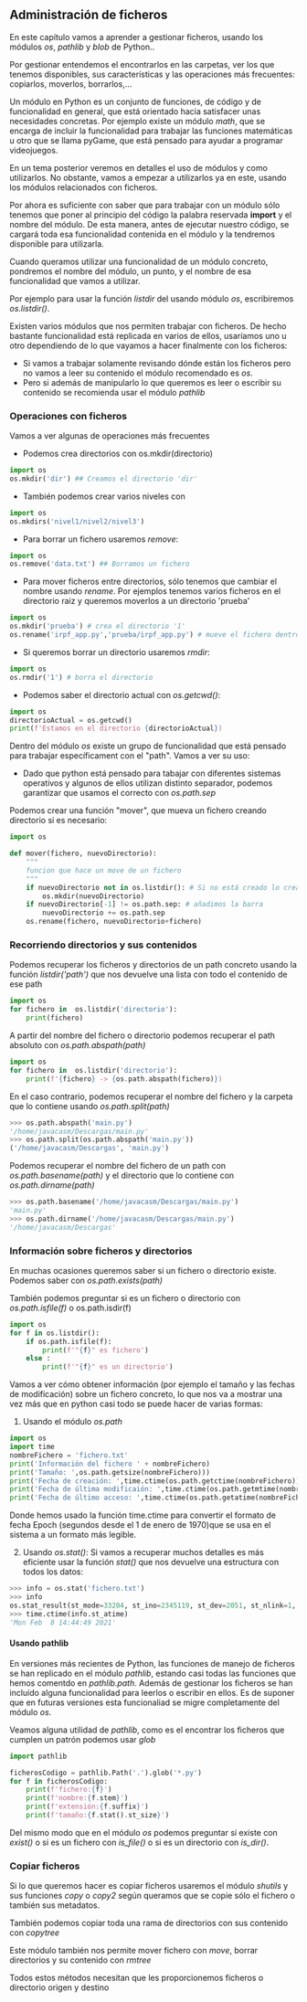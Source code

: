 ## Administración de ficheros

En este capítulo vamos a aprender a gestionar ficheros, usando los módulos *os*, *pathlib* y *blob* de Python..

Por gestionar entendemos el encontrarlos en las carpetas, ver los que tenemos disponibles, sus características y las operaciones más frecuentes: copiarlos, moverlos, borrarlos,...

Un módulo en Python es un conjunto de funciones, de código y de funcionalidad en general, que está orientado hacia satisfacer unas necesidades concretas. Por ejemplo existe un módulo *math*, que se encarga de incluir la funcionalidad para trabajar las funciones matemáticas u otro que se llama pyGame, que está pensado para ayudar a programar videojuegos.

En un tema posterior veremos en detalles el uso de módulos y como utilizarlos. No  obstante, vamos a empezar a utilizarlos ya en este, usando los módulos  relacionados  con ficheros.

Por ahora es suficiente con saber que para trabajar con un módulo sólo tenemos que poner al principio del código la palabra reservada **import** y el nombre del módulo. De esta manera, antes de ejecutar nuestro código, se cargará toda esa funcionalidad contenida en el módulo y la tendremos disponible para utilizarla.

Cuando queramos utilizar una funcionalidad de un módulo concreto, pondremos el nombre del módulo, un punto, y el nombre de esa funcionalidad que vamos a utilizar. 

Por ejemplo para usar la función *listdir* del usando módulo *os*, escribiremos *os.listdir()*.

Existen varios módulos que nos permiten trabajar con ficheros. De hecho bastante funcionalidad está replicada en varios de ellos, usaríamos uno u otro dependiendo de lo que vayamos a hacer finalmente con los ficheros:
* Si vamos a trabajar solamente revisando dónde están los ficheros pero no vamos a leer su contenido el módulo recomendado es *os*.
* Pero si además de manipularlo lo que queremos es leer o escribir su contenido se recomienda usar el módulo *pathlib*


### Operaciones con ficheros

Vamos a ver algunas de operaciones más frecuentes

* Podemos crea directorios con os.mkdir(directorio)
```python
import os
os.mkdir('dir') ## Creamos el directorio 'dir'
```
* También podemos crear varios niveles con 
```python
import os
os.mkdirs('nivel1/nivel2/nivel3')
```
* Para borrar un fichero usaremos *remove*:
```python
import os
os.remove('data.txt') ## Borramos un fichero
```
* Para mover ficheros entre directorios, sólo tenemos que cambiar el nombre usando *rename*. Por ejemplos tenemos varios ficheros en el directorio raiz y queremos moverlos a un directorio 'prueba'

```python
import os
os.mkdir('prueba') # crea el directorio '1'
os.rename('irpf_app.py','prueba/irpf_app.py') # mueve el fichero dentro del directorio
```

* Si queremos borrar un directorio usaremos *rmdir*:
```python
import os
os.rmdir('1') # borra el directorio
```
* Podemos saber el directorio actual con *os.getcwd()*:
```python
import os
directorioActual = os.getcwd()
print(f'Estamos en el directorio {directorioActual})
```

Dentro del módulo *os* existe un grupo de funcionalidad que está pensado para trabajar específicament con el "path". Vamos a ver su uso:

* Dado que python está pensado para tabajar con diferentes sistemas operativos y algunos de ellos utilizan distinto separador, podemos garantizar que usamos el correcto con *os.path.sep*

Podemos crear una función "mover", que mueva un fichero creando directorio si es necesario:

```python
import os

def mover(fichero, nuevoDirectorio):
    """
    funcion que hace un move de un fichero
    """
    if nuevoDirectorio not in os.listdir(): # Si no está creado lo creamos
        os.mkdir(nuevoDirectorio)
    if nuevoDirectorio[-1] != os.path.sep: # añadimos la barra
        nuevoDirectorio += os.path.sep
    os.rename(fichero, nuevoDirectorio+fichero)
```

### Recorriendo directorios y sus contenidos

Podemos recuperar los ficheros y directorios de un path concreto usando la función *listdir('path')* que nos devuelve una lista con todo el contenido de ese path

```python
import os
for fichero in  os.listdir('directorio'):
    print(fichero)
``` 
A partir del nombre del fichero  o directorio podemos recuperar el path absoluto con *os.path.abspath(path)*

```python
import os
for fichero in  os.listdir('directorio'):
    print(f'{fichero} -> {os.path.abspath(fichero)})
``` 

En el caso contrario, podemos recuperar el nombre del fichero y la carpeta que lo contiene usando *os.path.split(path)*

```python
>>> os.path.abspath('main.py')
'/home/javacasm/Descargas/main.py'
>>> os.path.split(os.path.abspath('main.py'))
('/home/javacasm/Descargas', 'main.py')
```

Podemos recuperar el nombre del fichero de un path con *os.path.basename(path)* y el directorio que lo contiene con *os.path.dirname(path)*

```python
>>> os.path.basename('/home/javacasm/Descargas/main.py')
'main.py'
>>> os.path.dirname('/home/javacasm/Descargas/main.py')
'/home/javacasm/Descargas'
```

### Información sobre ficheros y directorios

En muchas ocasiones queremos saber si un fichero o directorio existe. Podemos saber con *os.path.exists(path)*

También podemos preguntar si es un fichero o directorio con *os.path.isfile(f)* o os.path.isdir(f)

```python
import os
for f in os.listdir():
    if os.path.isfile(f): 
        print(f'"{f}" es fichero')
    else : 
        print(f'"{f}" es un directorio')
```


Vamos a ver cómo obtener información (por ejemplo el tamaño y las fechas de modificación) sobre un fichero concreto, lo que nos va a mostrar una vez más que en python casi todo se puede hacer de varias formas:

1. Usando el módulo *os.path*

```python
import os
import time
nombreFichero = 'fichero.txt'
print('Información del fichero ' + nombreFichero)
print('Tamaño: ',os.path.getsize(nombreFichero)))
print('Fecha de creación: ',time.ctime(os.path.getctime(nombreFichero)))
print('Fecha de última modificaión: ',time.ctime(os.path.getmtime(nombreFichero)))
print('Fecha de último acceso: ',time.ctime(os.path.getatime(nombreFichero)))
```

Donde hemos usado la función time.ctime para convertir el formato de fecha Epoch (segundos desde el 1 de enero de 1970)que se usa en el sistema a un formato más legible.

2. Usando *os.stat()*: Si vamos a recuperar muchos detalles es más eficiente usar la función *stat()* que nos devuelve una estructura con todos los datos:

```python
>>> info = os.stat('fichero.txt')
>>> info
os.stat_result(st_mode=33204, st_ino=2345119, st_dev=2051, st_nlink=1, st_uid=1000, st_gid=1000, st_size=118, st_atime=1612791889, st_mtime=1577972527, st_ctime=1577972530)
>>> time.ctime(info.st_atime)
'Mon Feb  8 14:44:49 2021'
```
#### Usando pathlib

En versiones más recientes de Python, las funciones de manejo de ficheros se han replicado en el módulo *pathlib*, estando casi todas las funciones que hemos comentdo en *pathlib.path*. Además de gestionar los ficheros se han incluído alguna funcionalidad para leerlos o escribir en ellos. Es de suponer que en futuras versiones esta funcionaliad se migre completamente del módulo *os*.

Veamos alguna utilidad de *pathlib*, como es el encontrar los ficheros que cumplen un patrón podemos usar *glob*

```python
import pathlib

ficherosCodigo = pathlib.Path('.').glob('*.py')
for f in ficherosCodigo:
    print(f'fichero:{f}')
    print(f'nombre:{f.stem}')
    print(f'extensión:{f.suffix}')
    print(f'tamaño:{f.stat().st_size}')
```

Del mismo modo que en el módulo *os* podemos preguntar si existe con *exist()* o si es un fichero con *is_file()* o si es un directorio con *is_dir()*.

### Copiar ficheros

Si lo que queremos hacer es copiar ficheros usaremos el módulo *shutils* y sus funciones *copy* o *copy2* según queramos que se copie sólo el fichero o también sus metadatos. 

También podemos copiar toda una rama de directorios con sus contenido con *copytree*

Este módulo también nos permite mover fichero con *move*, borrar directorios y su contenido con *rmtree*

Todos estos métodos necesitan que les proporcionemos ficheros o directorio origen y destino

